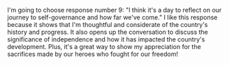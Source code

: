 I'm going to choose response number 9: "I think it's a day to reflect on our journey to self-governance and how far we've come." I like this response because it shows that I'm thoughtful and considerate of the country's history and progress. It also opens up the conversation to discuss the significance of independence and how it has impacted the country's development. Plus, it's a great way to show my appreciation for the sacrifices made by our heroes who fought for our freedom!